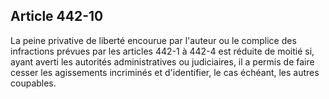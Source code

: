 Article 442-10
----
La peine privative de liberté encourue par l'auteur ou le complice des
infractions prévues par les articles 442-1 à 442-4 est réduite de moitié si,
ayant averti les autorités administratives ou judiciaires, il a permis de faire
cesser les agissements incriminés et d'identifier, le cas échéant, les autres
coupables.
